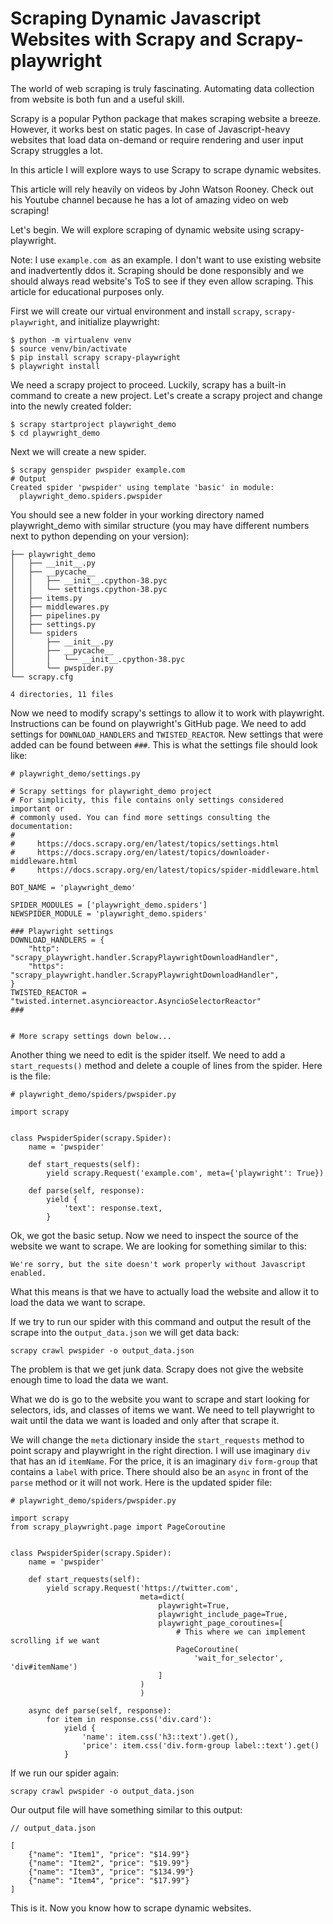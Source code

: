 # Scraping Dynamic Javascript Websites with Scrapy and Scrapy-playwright

The world of web scraping is truly fascinating. Automating data collection from website is both fun and a useful skill.

Scrapy is a popular Python package that makes scraping website a breeze. However, it works best on static pages. In case of Javascript-heavy websites that load data on-demand or require rendering and user input Scrapy struggles a lot.

In this article I will explore ways to use Scrapy to scrape dynamic websites.



This article will rely heavily on videos by John Watson Rooney. Check out his Youtube channel because he has a lot of amazing video on web scraping!

Let's begin. We will explore scraping of dynamic website using scrapy-playwright.



Note: I use `example.com `as an example. I don't want to use existing website and inadvertently ddos it. Scraping should be done responsibly and we should always read website's ToS to see if they even allow scraping. This article for educational purposes only.



First we will create our virtual environment and install `scrapy`, `scrapy-playwright`, and initialize playwright:
```
$ python -m virtualenv venv
$ source venv/bin/activate
$ pip install scrapy scrapy-playwright
$ playwright install
```


We need a scrapy project to proceed. Luckily, scrapy has a built-in command to create a new project. Let's create a scrapy project and change into the newly created folder:
```
$ scrapy startproject playwright_demo
$ cd playwright_demo
```


Next we will create a new spider.

```
$ scrapy genspider pwspider example.com
# Output
Created spider 'pwspider' using template 'basic' in module:
  playwright_demo.spiders.pwspider
```


You should see a new folder in your working directory named playwright_demo with similar structure (you may have different numbers next to python depending on your version):

```
├── playwright_demo
│   ├── __init__.py
│   ├── __pycache__
│   │   ├── __init__.cpython-38.pyc
│   │   └── settings.cpython-38.pyc
│   ├── items.py
│   ├── middlewares.py
│   ├── pipelines.py
│   ├── settings.py
│   └── spiders
│       ├── __init__.py
│       ├── __pycache__
│       │   └── __init__.cpython-38.pyc
│       └── pwspider.py
└── scrapy.cfg

4 directories, 11 files
```


Now we need to modify scrapy's settings to allow it to work with playwright. Instructions can be found on playwright's GitHub page. We need to add settings for `DOWNLOAD_HANDLERS` and `TWISTED_REACTOR`. New settings that were added can be found between `###`.
This is what the settings file should look like:

```
# playwright_demo/settings.py

# Scrapy settings for playwright_demo project
# For simplicity, this file contains only settings considered important or
# commonly used. You can find more settings consulting the documentation:
#
#     https://docs.scrapy.org/en/latest/topics/settings.html
#     https://docs.scrapy.org/en/latest/topics/downloader-middleware.html
#     https://docs.scrapy.org/en/latest/topics/spider-middleware.html

BOT_NAME = 'playwright_demo'

SPIDER_MODULES = ['playwright_demo.spiders']
NEWSPIDER_MODULE = 'playwright_demo.spiders'

### Playwright settings
DOWNLOAD_HANDLERS = {
    "http": "scrapy_playwright.handler.ScrapyPlaywrightDownloadHandler",
    "https": "scrapy_playwright.handler.ScrapyPlaywrightDownloadHandler",
}
TWISTED_REACTOR = "twisted.internet.asyncioreactor.AsyncioSelectorReactor"
###


# More scrapy settings down below...

```

Another thing we need to edit is the spider itself. We need to add a `start_requests()` method and delete a couple of lines from the spider. Here is the file:

```
# playwright_demo/spiders/pwspider.py

import scrapy


class PwspiderSpider(scrapy.Spider):
    name = 'pwspider'

    def start_requests(self):
        yield scrapy.Request('example.com', meta={'playwright': True})

    def parse(self, response):
        yield {
            'text': response.text,
        }
```

Ok, we got the basic setup. Now we need to inspect the source of the website we want to scrape.
We are looking for something similar to this:
```
We're sorry, but the site doesn't work properly without Javascript enabled.
```


What this means is that we have to actually load the website and allow it to load the data we want to scrape.

If we try to run our spider with this command and output the result of the scrape into the o`utput_data.json` we will get data back:

```
scrapy crawl pwspider -o output_data.json
```


The problem is that we get junk data. Scrapy does not give the website enough time to load the data we want.

What we do is go to the website you want to scrape and start looking for selectors, ids, and classes of items we want. We need to tell playwright to wait until the data we want is loaded and only after that scrape it.



We will change the `meta` dictionary inside the `start_requests` method to point scrapy and playwright in the right direction. I will use imaginary `div` that has an id `itemName`. For the price, it is an imaginary `div` `form-group` that contains a `label` with price. There should also be an `async` in front of the `parse` method or it will not work. Here is the updated spider file:

```
# playwright_demo/spiders/pwspider.py

import scrapy
from scrapy_playwright.page import PageCoroutine


class PwspiderSpider(scrapy.Spider):
    name = 'pwspider'

    def start_requests(self):
        yield scrapy.Request('https://twitter.com',
                             meta=dict(
                                 playwright=True,
                                 playwright_include_page=True,
                                 playwright_page_coroutines=[
                                     # This where we can implement scrolling if we want
                                     PageCoroutine(
                                         'wait_for_selector', 'div#itemName')
                                 ]
                             )
                             )

    async def parse(self, response):
        for item in response.css('div.card'):
            yield {
                'name': item.css('h3::text').get(),
                'price': item.css('div.form-group label::text').get()
            }
```


If we run our spider again:
```
scrapy crawl pwspider -o output_data.json
```


Our output file will have something similar to this output:

```
// output_data.json

[
    {"name": "Item1", "price": "$14.99"}
    {"name": "Item2", "price": "$19.99"}
    {"name": "Item3", "price": "$134.99"}
    {"name": "Item4", "price": "$17.99"}
]
```


This is it. Now you know how to scrape dynamic websites.